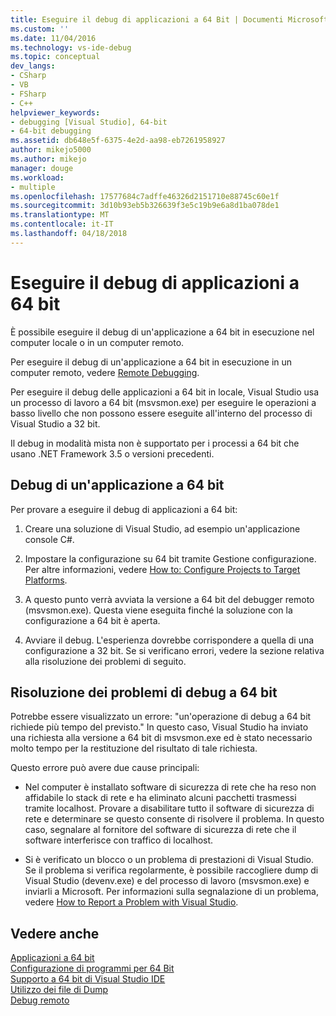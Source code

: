 ```yaml
---
title: Eseguire il debug di applicazioni a 64 Bit | Documenti Microsoft
ms.custom: ''
ms.date: 11/04/2016
ms.technology: vs-ide-debug
ms.topic: conceptual
dev_langs:
- CSharp
- VB
- FSharp
- C++
helpviewer_keywords:
- debugging [Visual Studio], 64-bit
- 64-bit debugging
ms.assetid: db648e5f-6375-4e2d-aa98-eb7261958927
author: mikejo5000
ms.author: mikejo
manager: douge
ms.workload:
- multiple
ms.openlocfilehash: 17577684c7adffe46326d2151710e88745c60e1f
ms.sourcegitcommit: 3d10b93eb5b326639f3e5c19b9e6a8d1ba078de1
ms.translationtype: MT
ms.contentlocale: it-IT
ms.lasthandoff: 04/18/2018
---
```

# <a name="debug-64-bit-applications"></a>Eseguire il debug di applicazioni a 64 bit
È possibile eseguire il debug di un'applicazione a 64 bit in esecuzione nel computer locale o in un computer remoto.  
  
 Per eseguire il debug di un'applicazione a 64 bit in esecuzione in un computer remoto, vedere [Remote Debugging](../debugger/remote-debugging.md).  
  
 Per eseguire il debug delle applicazioni a 64 bit in locale, Visual Studio usa un processo di lavoro a 64 bit (msvsmon.exe) per eseguire le operazioni a basso livello che non possono essere eseguite all'interno del processo di Visual Studio a 32 bit.  
  
 Il debug in modalità mista non è supportato per i processi a 64 bit che usano .NET Framework 3.5 o versioni precedenti.  
  
## <a name="debug-a-64-bit-application"></a>Debug di un'applicazione a 64 bit  
 Per provare a eseguire il debug di applicazioni a 64 bit:  
  
1.  Creare una soluzione di Visual Studio, ad esempio un'applicazione console C#.  
  
2.  Impostare la configurazione su 64 bit tramite Gestione configurazione. Per altre informazioni, vedere [How to: Configure Projects to Target Platforms](../ide/how-to-configure-projects-to-target-platforms.md).  
  
3.  A questo punto verrà avviata la versione a 64 bit del debugger remoto (msvsmon.exe). Questa viene eseguita finché la soluzione con la configurazione a 64 bit è aperta.  
  
4.  Avviare il debug. L'esperienza dovrebbe corrispondere a quella di una configurazione a 32 bit. Se si verificano errori, vedere la sezione relativa alla risoluzione dei problemi di seguito.  
  
## <a name="troubleshooting-64-bit-debugging"></a>Risoluzione dei problemi di debug a 64 bit  
 Potrebbe essere visualizzato un errore: "un'operazione di debug a 64 bit richiede più tempo del previsto." In questo caso, Visual Studio ha inviato una richiesta alla versione a 64 bit di msvsmon.exe ed è stato necessario molto tempo per la restituzione del risultato di tale richiesta.  
  
 Questo errore può avere due cause principali:  
  
-   Nel computer è installato software di sicurezza di rete che ha reso non affidabile lo stack di rete e ha eliminato alcuni pacchetti trasmessi tramite localhost. Provare a disabilitare tutto il software di sicurezza di rete e determinare se questo consente di risolvere il problema. In questo caso, segnalare al fornitore del software di sicurezza di rete che il software interferisce con traffico di localhost.  
  
-   Si è verificato un blocco o un problema di prestazioni di Visual Studio. Se il problema si verifica regolarmente, è possibile raccogliere dump di Visual Studio (devenv.exe) e del processo di lavoro (msvsmon.exe) e inviarli a Microsoft. Per informazioni sulla segnalazione di un problema, vedere [How to Report a Problem with Visual Studio](../ide/How-to-Report-a-Problem-with-Visual-Studio-2017.md).
  
## <a name="see-also"></a>Vedere anche  
 [Applicazioni a 64 bit](http://msdn.microsoft.com/Library/fd4026bc-2c3d-4b27-86dc-ec5e96018181)   
 [Configurazione di programmi per 64 Bit](/cpp/build/configuring-programs-for-64-bit-visual-cpp)   
 [Supporto a 64 bit di Visual Studio IDE](../ide/visual-studio-ide-64-bit-support.md)   
 [Utilizzo dei file di Dump](../debugger/using-dump-files.md)   
 [Debug remoto](../debugger/remote-debugging.md)